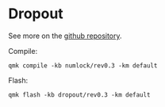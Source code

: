 # Dropout

See more on the [github repository](https://github.com/ec965/dropout-numpad).

Compile:
```
qmk compile -kb numlock/rev0.3 -km default
```

Flash:
```
qmk flash -kb dropout/rev0.3 -km default
```

